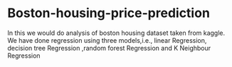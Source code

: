 # Boston-housing-price-prediction
In this we would do analysis of boston housing dataset taken from kaggle. We have done regression using three models,i.e., linear Regression, decision tree Regression ,random forest Regression and K Neighbour Regression 
